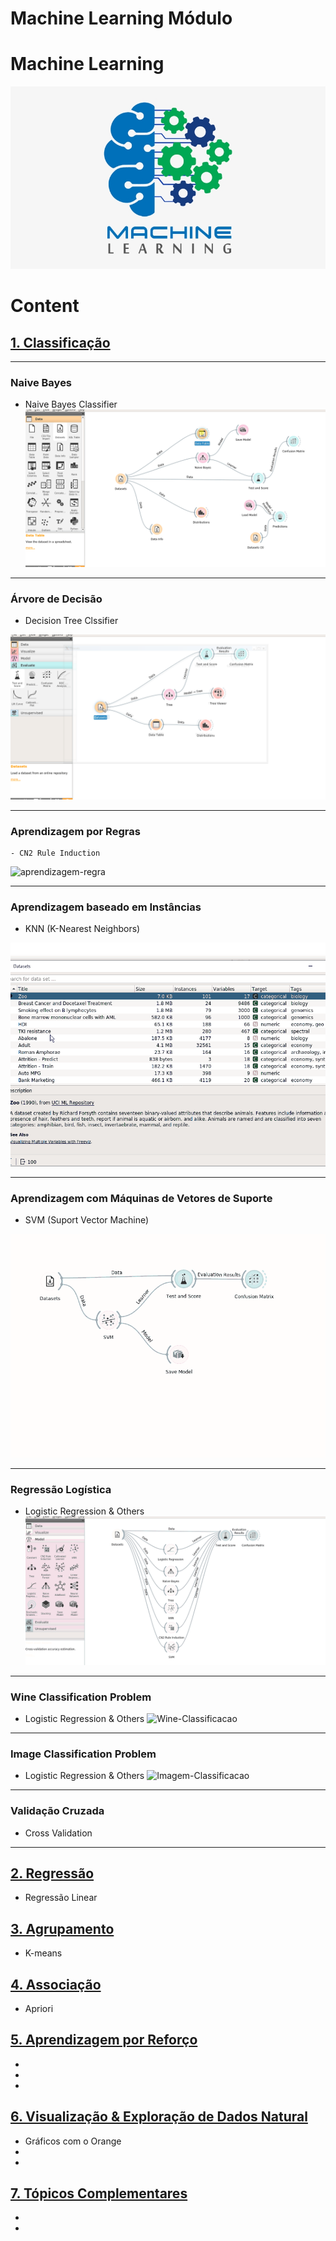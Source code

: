 # Machine Learning Módulo




# Machine Learning
![title](assets/machine-learing2.png)



# Content

## [1. Classificação](./1-Classificacao/)
---
  ### Naive Bayes

  - Naive Bayes Classifier
 ![title](1-Classificacao/naive-bayes-classificacao.gif)
 ---
  ### Árvore de Decisão

  - Decision Tree Clssifier 

   ![title](1-Classificacao/arvore-decisao-classificacao2.gif)

      

---
  ### Aprendizagem por Regras 
  
    - CN2 Rule Induction

![aprendizagem-regra](1-Classificacao/aprendizagem-regra-classificacao.gif)

---
### Aprendizagem baseado em Instâncias
  - KNN (K-Nearest Neighbors) 

![KNN-Classificacao](1-Classificacao/KNN-classificacao.gif)


---
### Aprendizagem com Máquinas de Vetores de Suporte
  - SVM (Suport Vector Machine) 

![SVM-Classificacao](1-Classificacao/SVM-classificacao.gif)


---
### Regressão Logística
- Logistic Regression & Others
![Regressao-Logistica-Classificacao](1-Classificacao/Regressao-Logistica-classificacao.gif)

---
### Wine Classification Problem
- Logistic Regression & Others 
![Wine-Classificacao](1-Classificacao/Wine-classificacao.gif)

---
### Image Classification Problem
- Logistic Regression & Others 
![Imagem-Classificacao](1-Classificacao/Imagem-classificacao.gif)



---
### Validação Cruzada
- Cross Validation

---
## [2. Regressão](./2-Regressao/)
  - Regressão Linear


## [3. Agrupamento](./3-Agrupamento/)
  - K-means

## [4. Associação](./4-Associacao/)
  - Apriori

## [5. Aprendizagem por Reforço](./5-Aprendizagem-por-Reforco/)
  - 
  -
  - 

## [6. Visualização & Exploração de Dados Natural](./6-Visualizacao-Exploracao-Dados/)
  - Gráficos com o Orange
  -
  -


## [7. Tópicos Complementares](./7-Topicos-Complementares/)
  - 
  -



